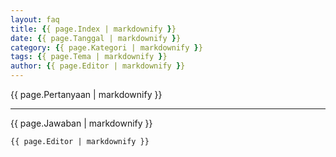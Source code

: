 ```yaml
---
layout: faq
title: {{ page.Index | markdownify }}
date: {{ page.Tanggal | markdownify }}
category: {{ page.Kategori | markdownify }}
tags: {{ page.Tema | markdownify }}
author: {{ page.Editor | markdownify }}
---
```


{{ page.Pertanyaan | markdownify }}

---

{{ page.Jawaban | markdownify }}

``{{ page.Editor | markdownify }}``